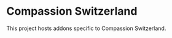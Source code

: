 Compassion Switzerland
======================

This project hosts addons specific to Compassion Switzerland.
